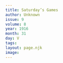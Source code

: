 ```yaml
---
title: Saturday’s Games
author: Unknown
issue: 9
volume: 8
year: 1916
month: 31
day: V
tags:
layout: page.njk
image:
---
```





